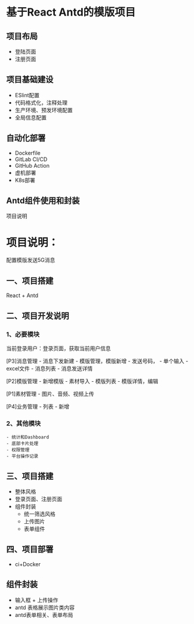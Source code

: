 # 基于React Antd的模版项目

## 项目布局

- 登陆页面
- 注册页面

## 项目基础建设
- ESlint配置
- 代码格式化，注释处理
- 生产环境、预发环境配置
- 全局信息配置
## 自动化部署

- Dockerfile
- GitLab CI/CD
- GitHub Action
- 虚机部署
- K8s部署

## Antd组件使用和封装


项目说明

# 项目说明：

配置模版发送5G消息

## 一、项目搭建

React + Antd

## 二、项目开发说明

### 1、必要模块

当前登录用户：登录页面，获取当前用户信息

[P3]消息管理
    - 消息下发新建
        - 模版管理，模版新增
        - 发送号码，
            - 单个输入
            - excel文件
    - 消息列表
    - 消息发送详情

[P2]模版管理
    - 新增模版
        - 素材导入
    - 模版列表
    - 模版详情，编辑

[P1]素材管理
    - 图片、音频、视频上传
    
[P4]业务管理
    - 列表
    - 新增

### 2、其他模块
    - 统计和Dashboard
    - 底部卡片处理
    - 权限管理
    - 平台操作记录

## 三、项目搭建
- 整体风格
- 登录页面、注册页面
- 组件封装
    - 统一筛选风格
    - 上传图片
    - 表单组件

## 四、项目部署
- ci+Docker


## 组件封装
- 输入框 + 上传操作
- antd 表格展示图片类内容
- antd表单相关、表单布局


